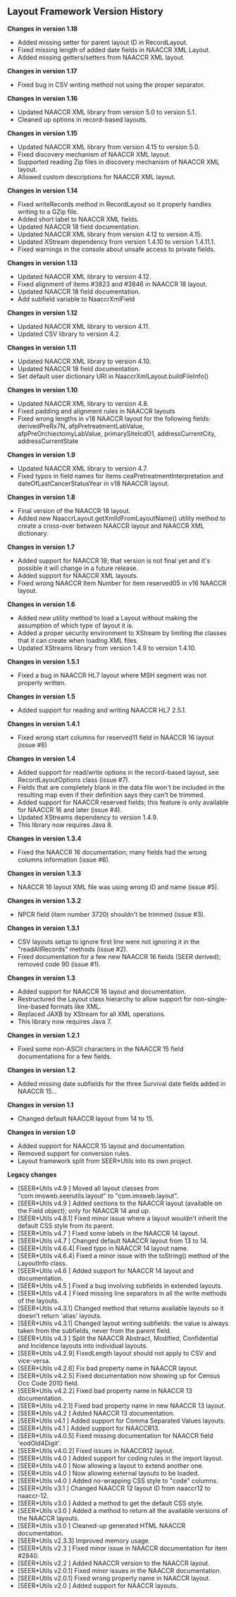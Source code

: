 ## Layout Framework Version History

**Changes in version 1.18**

- Added missing setter for parent layout ID in RecordLayout.
- Fixed missing length of added date fields in NAACCR XML Layout.
- Added missing getters/setters from NAACCR XML layout.

**Changes in version 1.17**

- Fixed bug in CSV writing method not using the proper separator.

**Changes in version 1.16**

- Updated NAACCR XML library from version 5.0 to version 5.1.
- Cleaned up options in record-based layouts.

**Changes in version 1.15**

- Updated NAACCR XML library from version 4.15 to version 5.0.
- Fixed discovery mechanism of NAACCR XML layout.
- Supported reading Zip files in discovery mechanism of NAACCR XML layout.
- Allowed custom descriptions for NAACCR XML layout.

**Changes in version 1.14**

- Fixed writeRecords method in RecordLayout so it properly handles writing to a GZip file.
- Added short label to NAACCR XML fields.
- Updated NAACCR 18 field documentation.
- Updated NAACCR XML library from version 4.12 to version 4.15.
- Updated XStream dependency from version 1.4.10 to version 1.4.11.1.
- Fixed warnings in the console about unsafe access to private fields.

**Changes in version 1.13**

- Updated NAACCR XML library to version 4.12.
- Fixed alignment of items #3823 and #3846 in NAACCR 18 layout.
- Updated NAACCR 18 field documentation.
- Add subfield variable to NaaccrXmlField

**Changes in version 1.12**

- Updated NAACCR XML library to version 4.11.
- Updated CSV library to version 4.2.

**Changes in version 1.11**

- Updated NAACCR XML library to version 4.10.
- Updated NAACCR 18 field documentation.
- Set default user dictionary URI in NaaccrXmlLayout.buildFileInfo() 

**Changes in version 1.10**

- Updated NAACCR XML library to version 4.8.
- Fixed padding and alignment rules in NAACCR layouts
- Fixed wrong lengths in v18 NAACCR layout for the following fields: derivedPreRx7N, afpPretreatmentLabValue, afpPreOrchiectomyLabValue, primarySiteIcdO1, addressCurrentCity, addressCurrentState

**Changes in version 1.9**

- Updated NAACCR XML library to version 4.7.
- Fixed typos in field names for items ceaPretreatmentInterpretation and dateOfLastCancerStatusYear in v18 NAACCR layout.

**Changes in version 1.8**

- Final version of the NAACCR 18 layout.
- Added new NaaccrLayout.getXmlIdFromLayoutName() utility method to create a cross-over between NAACCR layout and NAACCR XML dictionary.

**Changes in version 1.7**

- Added support for NAACCR 18; that version is not final yet and it's possible it will change in a future release.
- Added support for NAACCR XML layouts.
- Fixed wrong NAACCR Item Number for item reserved05 in v16 NAACCR layout.

**Changes in version 1.6**

- Added new utility method to load a Layout without making the assumption of which type of layout it is.
- Added a proper security environment to XStream by limiting the classes that it can create when loading XML files.
- Updated XStreams library from version 1.4.9 to version 1.4.10. 

**Changes in version 1.5.1**

- Fixed a bug in NAACCR HL7 layout where MSH segment was not properly written.

**Changes in version 1.5**

- Added support for reading and writing NAACCR HL7 2.5.1.

**Changes in version 1.4.1**

- Fixed wrong start columns for reserved11 field in NAACCR 16 layout (issue #8)

**Changes in version 1.4**

- Added support for read/write options in the record-based layout, see RecordLayoutOptions class (issue #7).
- Fields that are completely blank in the data file won't be included in the resulting map even if their definition says they can't be trimmed.
- Added support for NAACCR reserved fields; this feature is only available for NAACCR 16 and later (issue #4).
- Updated XStreams dependency to version 1.4.9.
- This library now requires Java 8.

**Changes in version 1.3.4**

- Fixed the NAACCR 16 documentation; many fields had the wrong columns information (issue #6).

**Changes in version 1.3.3**

- NAACCR 16 layout XML file was using wrong ID and name (issue #5).

**Changes in version 1.3.2**

- NPCR field (item number 3720) shouldn't be trimmed (issue #3).

**Changes in version 1.3.1**

- CSV layouts setup to ignore first line were not ignoring it in the "readAllRecords" methods (issue #2).
- Fixed documentation for a few new NAACCR 16 fields (SEER derived); removed code 90 (issue #1).

**Changes in version 1.3**

- Added support for NAACCR 16 layout and documentation.
- Restructured the Layout class hierarchy to allow support for non-single-line-based formats like XML.
- Replaced JAXB by XStream for all XML operations.
- This library now requires Java 7.

**Changes in version 1.2.1**

- Fixed some non-ASCII characters in the NAACCR 15 field documentations for a few fields.

**Changes in version 1.2**

- Added missing date subfields for the three Survival date fields added in NAACCR 15...

**Changes in version 1.1**

- Changed default NAACCR layout from 14 to 15.

**Changes in version 1.0**

- Added support for NAACCR 15 layout and documentation.
- Removed support for conversion rules.
- Layout framework split from SEER*Utils into its own project.

**Legacy changes**

- [SEER*Utils v4.9  ]  Moved all layout classes from "com.imsweb.seerutils.layout" to "com.imsweb.layout".
- [SEER*Utils v4.9  ]  Added sections to the NAACCR layout (available on the Field object); only for NAACCR 14 and up.
- [SEER*Utils v4.8.1]  Fixed minor issue where a layout wouldn't inherit the default CSS style from its parent.
- [SEER*Utils v4.7  ]  Fixed some labels in the NAACCR 14 layout.
- [SEER*Utils v4.7  ]  Changed default NAACCR layout from 13 to 14.
- [SEER*Utils v4.6.4]  Fixed typo in NAACCR 14 layout name.
- [SEER*Utils v4.6.4]  Fixed a minor issue with the toString() method of the LayoutInfo class.
- [SEER*Utils v4.6  ]  Added support for NAACCR 14 layout and documentation.
- [SEER*Utils v4.5  ]  Fixed a bug involving subfields in extended layouts.
- [SEER*Utils v4.4  ]  Fixed missing line separators in all the write methods of the layouts.
- [SEER*Utils v4.3.1]  Changed method that returns available layouts so it doesn't return 'alias' layouts.
- [SEER*Utils v4.3.1]  Changed layout writing subfields: the value is always taken from the subfields, never from the parent field.
- [SEER*Utils v4.3  ]  Split the NAACCR Abstract, Modified, Confidential and Incidence layouts into individual layouts.
- [SEER*Utils v4.2.9]  FixedLength layout should not apply to CSV and vice-versa.
- [SEER*Utils v4.2.6]  Fix bad property name in NAACCR layout.
- [SEER*Utils v4.2.5]  Fixed documentation now showing up for Census Occ Code 2010 field.
- [SEER*Utils v4.2.2]  Fixed bad property name in NAACCR 13 documentation.
- [SEER*Utils v4.2.1]  Fixed bad property name in new NAACCR 13 layout.
- [SEER*Utils v4.2  ]  Added NAACCR 13 documentation.
- [SEER*Utils v4.1  ]  Added support for Comma Separated Values layouts.
- [SEER*Utils v4.1  ]  Added support for NAACCR13.
- [SEER*Utils v4.0.5]  Fixed missing documentation for NAACCR field 'eodOld4Digit'.
- [SEER*Utils v4.0.2]  Fixed issues in NAACCR12 layout.
- [SEER*Utils v4.0  ]  Added support for coding rules in the import layout.
- [SEER*Utils v4.0  ]  Now allowing a layout to extend another one.
- [SEER*Utils v4.0  ]  Now allowing external layouts to be loaded.
- [SEER*Utils v4.0  ]  Added no-wrapping CSS style to "code" columns.
- [SEER*Utils v3.1  ]  Changed NAACCR 12 layout ID from naaccr12 to naaccr-12.
- [SEER*Utils v3.0  ]  Added a method to get the default CSS style.
- [SEER*Utils v3.0  ]  Added a method to return all the available versions of the NAACCR layouts.
- [SEER*Utils v3.0  ]  Cleaned-up generated HTML NAACCR documentation.
- [SEER*Utils v2.3.3]  Improved memory usage.
- [SEER*Utils v2.3  ]  Fixed minor issue in NAACCR documentation for item #2840.
- [SEER*Utils v2.2  ]  Added NAACCR version to the NAACCR layout.
- [SEER*Utils v2.0.1]  Fixed minor issues in the NAACCR documentation.
- [SEER*Utils v2.0.1]  Fixed wrong property name in NAACCR layout.
- [SEER*Utils v2.0  ]  Added support for NAACCR layouts.
